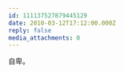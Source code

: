 ```yaml
---
id: 111137527879445129
date: 2010-03-12T17:12:00.000Z
reply: false
media_attachments: 0
---
```


自卑。 ​​​​

